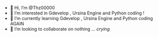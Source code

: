 - 👋 Hi, I’m @Thz00000
- 👀 I’m interested in Gdevelop , Ursina Engine and Python coding !
- 🌱 I’m currently learning Gdevelop , Ursina Engine and Python coding AGAIN
- 💞️ I’m looking to collaborate on nothing ... *crying*

<!---
Thz00000/Thz00000 is a ✨ special ✨ repository because its `README.md` (this file) appears on your GitHub profile.
You can click the Preview link to take a look at your changes.
--->



